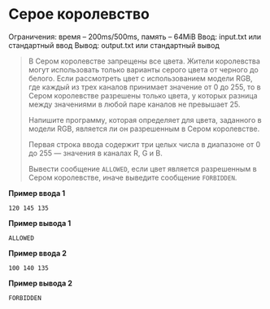 # Серое королевство

Ограничения: время – 200ms/500ms, память – 64MiB Ввод: input.txt или стандартный ввод Вывод: output.txt или стандартный вывод

> В Сером королевстве запрещены все цвета. Жители королевства могут использовать только варианты серого цвета от черного до белого. Если рассмотреть цвет с использованием модели RGB, где каждый из трех каналов принимает значение от 0 до 255, то в Сером королевстве разрешены только цвета, у которых разница между значениями в любой паре каналов не превышает 25.
>
> Напишите программу, которая определяет для цвета, заданного в модели RGB, является ли он разрешенным в Сером королевстве.
>
> Первая строка ввода содержит три целых числа в диапазоне от 0 до 255 — значения в каналах R, G и B.
>
> Вывести сообщение `ALLOWED`, если цвет является разрешенным в Сером королевстве, иначе выведите сообщение `FORBIDDEN`.

**Пример ввода 1**
```
120 145 135
```
**Пример вывода 1**
```
ALLOWED
```
**Пример ввода 2**
```
100 140 135
```
**Пример вывода 2**
```
FORBIDDEN
```
